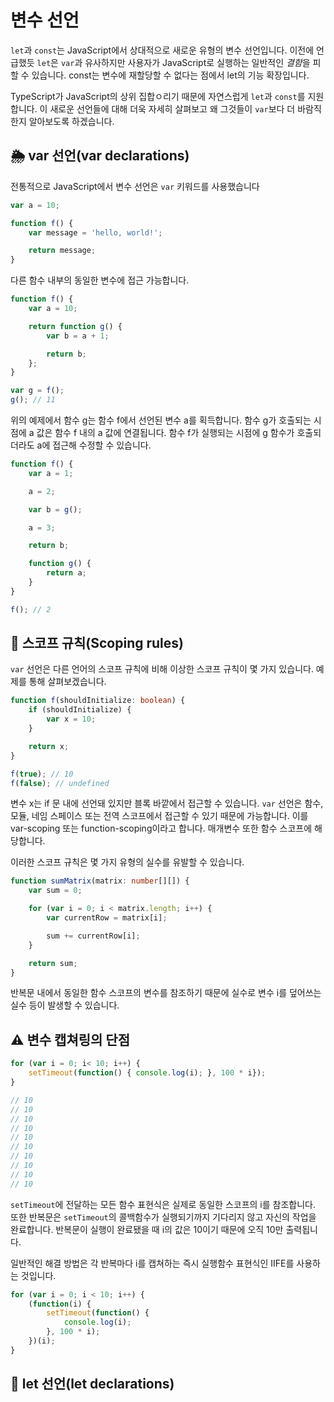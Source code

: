 # 변수 선언

`let`과 `const`는 JavaScript에서 상대적으로 새로운 유형의 변수 선언입니다.
이전에 언급했듯 `let`은 `var`과 유사하지만 사용자가 JavaScript로 실행하는 일반적인 *결함*을 피할 수 있습니다.
const는 변수에 재할당할 수 없다는 점에서 let의 기능 확장입니다.

TypeScript가 JavaScript의 상위 집합ㅇ리기 때문에 자연스럽게 `let`과 `const`를 지원합니다.
이 새로운 선언들에 대해 더욱 자세히 살펴보고 왜 그것들이 `var`보다 더 바람직한지 알아보도록 하겠습니다.

## 🌦 var 선언(var declarations)

전통적으로 JavaScript에서 변수 선언은 `var` 키워드를 사용했습니다

```javascript
var a = 10;

function f() {
    var message = 'hello, world!';

    return message;
}
```

다른 함수 내부의 동일한 변수에 접근 가능합니다.

```javascript
function f() {
    var a = 10;

    return function g() {
        var b = a + 1;

        return b;
    };
}

var g = f();
g(); // 11
```

위의 예제에서 함수 g는 함수 f에서 선언된 변수 a를 획득합니다.
함수 g가 호출되는 시점에 a 값은 함수 f 내의 a 값에 연결됩니다.
함수 f가 실행되는 시점에 g 함수가 호출되더라도 a에 접근해 수정할 수 있습니다.

```javascript
function f() {
    var a = 1;

    a = 2;

    var b = g();

    a = 3;

    return b;

    function g() {
        return a;
    }
}

f(); // 2
```

####

## 🔗 스코프 규칙(Scoping rules)

`var` 선언은 다른 언어의 스코프 규칙에 비해 이상한 스코프 규칙이 몇 가지 있습니다.
예제를 통해 살펴보겠습니다.

```typescript
function f(shouldInitialize: boolean) {
    if (shouldInitialize) {
        var x = 10;
    }

    return x;
}

f(true); // 10
f(false); // undefined
```

변수 x는 if 문 내에 선언돼 있지만 블록 바깥에서 접근할 수 있습니다.
`var` 선언은 함수, 모듈, 네임 스페이스 또는 전역 스코프에서 접근할 수 있기 때문에 가능합니다.
이를 var-scoping 또는 function-scoping이라고 합니다.
매개변수 또한 함수 스코프에 해당합니다.

이러한 스코프 규칙은 몇 가지 유형의 실수를 유발할 수 있습니다.

```typescript
function sumMatrix(matrix: number[][]) {
    var sum = 0;

    for (var i = 0; i < matrix.length; i++) {
        var currentRow = matrix[i];

        sum += currentRow[i];
    }

    return sum;
}
```

반복문 내에서 동일한 함수 스코프의 변수를 참조하기 때문에 실수로 변수 i를 덮어쓰는 실수 등이 발생할 수 있습니다.

####

## ⚠️ 변수 캡쳐링의 단점

```javascript
for (var i = 0; i< 10; i++) {
    setTimeout(function() { console.log(i); }, 100 * i});
}

// 10
// 10
// 10
// 10
// 10
// 10
// 10
// 10
// 10
// 10
```

`setTimeout`에 전달하는 모든 함수 표현식은 실제로 동일한 스코프의 i를 참조합니다.
또한 반복문은 `setTimeout`의 콜백함수가 실행되기까지 기다리지 않고 자신의 작업을 완료합니다.
반복문이 실행이 완료됐을 때 i의 값은 10이기 때문에 오직 10만 출력됩니다.

일반적인 해결 방법은 각 반복마다 i를 캡쳐하는 즉시 실행함수 표현식인 IIFE를 사용하는 것입니다.

```javascript
for (var i = 0; i < 10; i++) {
    (function(i) {
        setTimeout(function() {
            console.log(i);
        }, 100 * i);
    })(i);
}
```

####

## 🌝 let 선언(let declarations)
